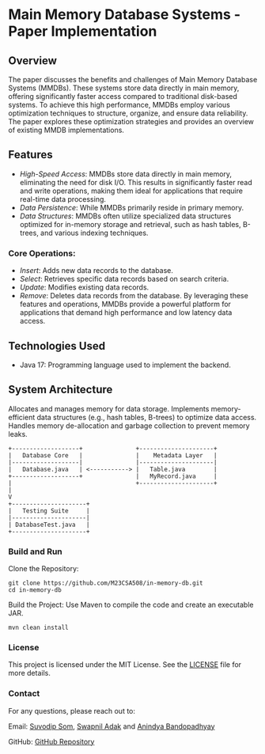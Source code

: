 # Main Memory Database Systems - Paper Implementation

## Overview
The paper discusses the benefits and challenges of Main Memory Database Systems (MMDBs). These systems store data directly in main memory, offering significantly faster access compared to traditional disk-based systems.
To achieve this high performance, MMDBs employ various optimization techniques to structure, organize, and ensure data reliability. The paper explores these optimization strategies and provides an overview of existing MMDB implementations.

## Features
- *High-Speed Access*: MMDBs store data directly in main memory, eliminating the need for disk I/O. This results in significantly faster read and write operations, making them ideal for applications that require real-time data processing.
- *Data Persistence*: While MMDBs primarily reside in primary memory.
- *Data Structures*: MMDBs often utilize specialized data structures optimized for in-memory storage and retrieval, such as hash tables, B-trees, and various indexing techniques.
### Core Operations:
- *Insert*: Adds new data records to the database.
- *Select*: Retrieves specific data records based on search criteria.
- *Update*: Modifies existing data records.
- *Remove*: Deletes data records from the database.
By leveraging these features and operations, MMDBs provide a powerful platform for applications that demand high performance and low latency data access.

## Technologies Used
- Java 17: Programming language used to implement the backend.

## System Architecture

Allocates and manages memory for data storage.
Implements memory-efficient data structures (e.g., hash tables, B-trees) to optimize data access.
Handles memory de-allocation and garbage collection to prevent memory leaks.

```
+-------------------+               +---------------------+
|   Database Core   |               |    Metadata Layer   |
|-------------------|               |---------------------|
|   Database.java   | <-----------> |   Table.java        |
+-------------------+               |   MyRecord.java     |
|                                   +---------------------+
|
V
+---------------------+
|   Testing Suite     |
|---------------------|
| DatabaseTest.java   |
+---------------------+
```

### Build and Run
Clone the Repository:

```
git clone https://github.com/M23CSA508/in-memory-db.git
cd in-memory-db
```
Build the Project: Use Maven to compile the code and create an executable JAR.

```
mvn clean install
```

### License
This project is licensed under the MIT License. See the [LICENSE](https://opensource.org/license/mit) file for more details.

### Contact
For any questions, please reach out to:

Email: [Suvodip Som](mailto:m23csa533@iitj.ac.in), [Swapnil Adak](mailto:m23csa534@iitj.ac.in) and [Anindya Bandopadhyay](mailto:m23csa508@iitj.ac.in)

GitHub: [GitHub Repository](https://github.com/M23CSA508/in-memory-db.git)